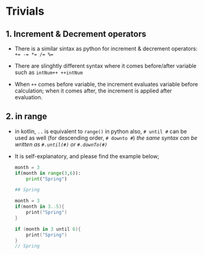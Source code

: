 # Trivials

## 1. Increment & Decrement operators

- There is a similar sintax as python for increment & decrement operators: `+= -= *= /= %=`

- There are slinghtly different syntax where it comes before/after variable such as `intNum++ ++intNum`

- When `++` comes before variable, the increment evaluates variable before calculation; when it comes after, the increment is applied after evaluation.

## 2. in range

- in kotlin, `..` is equivalent to `range()` in python
  also, `# until #` can be used as well (for descending order, `# downto #`)
  *the same syntax can be written as `#.until(#)` or `#.downTo(#)`*

- It is self-explanatory, and please find the example below;
  
  ```python
  month = 3
  if(month in range(3,6)):
      print("Spring")
  
  ## Spring
  ```
  
  ```kotlin
  month = 3
  if(month in 3..5){
      print("Spring")
  }
  
  if (month in 3 until 6){
      print("Spring")
  }
  // Spring
  ```

## 
